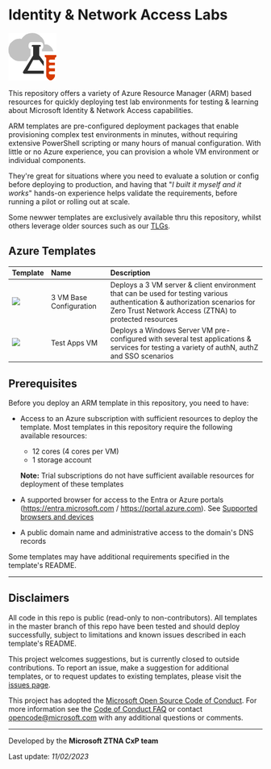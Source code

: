# Identity & Network Access Labs

![TL logo](https://raw.githubusercontent.com/Rainier-MSFT/Entra_ZTNA_Lab/main/Base-config_3-vm/images/tlg.png "Rainier-MSFT")

This repository offers a variety of Azure Resource Manager (ARM) based resources for quickly deploying test lab environments for testing & learning about Microsoft Identity & Network Access capabilities.

ARM templates are pre-configured deployment packages that enable provisioning complex test environments in minutes, without requiring extensive PowerShell scripting or many hours of manual configuration. With little or no Azure experience, you can provision a whole VM environment or individual components.

They're great for situations where you need to evaluate a solution or config before deploying to production, and having that "_I built it myself and it works_" hands-on experience helps validate the requirements, before running a pilot or rolling out at scale. 

Some newwer templates are exclusively available thru this repository, whilst others leverage older sources such as our [TLGs](http://aka.ms/catlgs).

## Azure Templates

| Template                     | Name                                                    | Description
| :-------------------         | :-------------------                                    | :-------------------
| [](https://github.com/Rainier-MSFT/Entra_ZTNA_Lab/tree/main/Base-config_3-vm) [<img src="https://aka.ms/deploytoazurebutton">](https://github.com/Rainier-MSFT/Entra_ZTNA_Lab/tree/main/Base-config_3-vm)        | 3 VM Base Configuration | Deploys a 3 VM server & client environment that can be used for testing various authentication & authorization scenarios for Zero Trust Network Access (ZTNA) to protected resources
| [](https://github.com/Rainier-MSFT/Entra_ZTNA_Lab/tree/main/Test-Apps_1_vm) [<img src="https://aka.ms/deploytoazurebutton">](https://github.com/Rainier-MSFT/Entra_ZTNA_Lab/tree/main/Test-Apps_1_vm)        | Test Apps VM | Deploys a Windows Server VM pre-configured with several test applications & services for testing a variety of authN, authZ and SSO scenarios

## Prerequisites

Before you deploy an ARM template in this repository, you need to have:

+ Access to an Azure subscription with sufficient resources to deploy the template. Most templates in this repository require the following available resources:

  + 12 cores (4 cores per VM)
  + 1 storage account

  **Note:** Trial subscriptions do not have sufficient available resources for deployment of these templates
+ A supported browser for access to the Entra or Azure portals (https://entra.microsoft.com  /  https://portal.azure.com). See [Supported browsers and devices](https://docs.microsoft.com/en-us/azure/azure-preview-portal-supported-browsers-devices)
+ A public domain name and administrative access to the domain's DNS records

Some templates may have additional requirements specified in the template's README.

___

## Disclaimers

All code in this repo is public (read-only to non-contributors). All templates in the master branch of this repo have been tested and should deploy successfully, subject to limitations and known issues described in each template's README.

This project welcomes suggestions, but is currently closed to outside contributions. To report an issue, make a suggestion for additional templates, or to request updates to existing templates, please visit the [issues page](https://github.com/maxskunkworks/TLG/issues).

This project has adopted the [Microsoft Open Source Code of Conduct](https://opensource.microsoft.com/codeofconduct/).
For more information see the [Code of Conduct FAQ](https://opensource.microsoft.com/codeofconduct/faq/) or
contact [opencode@microsoft.com](mailto:opencode@microsoft.com) with any additional questions or comments.
___

Developed by the **Microsoft ZTNA CxP team**

Last update: _11/02/2023_
